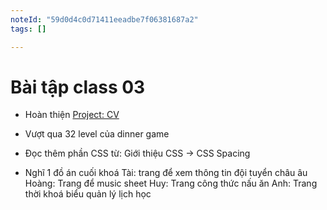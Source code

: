 ```yaml
---
noteId: "59d0d4c0d71411eeadbe7f06381687a2"
tags: []

---
```


# Bài tập class 03

- Hoàn thiện [Project: CV](https://docs.quangkhoi1228.com/html/project-online-cover-letter)
- Vượt qua 32 level của dinner game
- Đọc thêm phần CSS từ: Giới thiệu CSS -> CSS Spacing


- Nghĩ 1 đồ án cuối khoá
  Tài: trang để xem thông tin đội tuyển châu âu
  Hoàng: Trang để music sheet
  Huy: Trang công thức nấu ăn
  Anh: Trang thời khoá biểu quản lý lịch học
